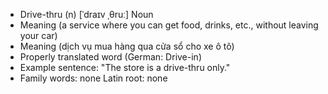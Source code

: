 - Drive-thru (n)	[ˈdraɪv ˌθruː]	Noun
- Meaning (a service where you can get food, drinks, etc., without leaving your car)
- Meaning (dịch vụ mua hàng qua cửa sổ cho xe ô tô)
- Properly translated word (German: Drive-in)
- Example sentence: "The store is a drive-thru only."
- Family words: none	Latin root: none